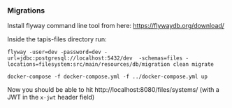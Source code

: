 ### Migrations

Install flyway command line tool from here:
    https://flywaydb.org/download/
    
Inside the tapis-files directory run:

    flyway -user=dev -password=dev -url=jdbc:postgresql://localhost:5432/dev  -schemas=files -locations=filesystem:src/main/resources/db/migration clean migrate
    
    docker-compose -f docker-compose.yml -f ../docker-compose.yml up
    


Now you should be able to hit http://localhost:8080/files/systems/ (with a JWT in 
the `x-jwt` header field)
